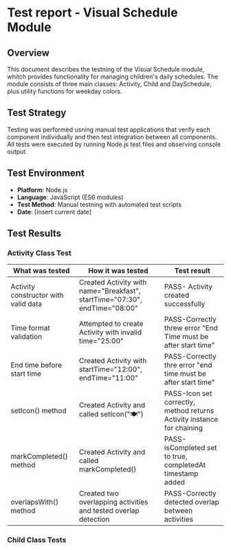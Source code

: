 # Test report - Visual Schedule Module

## Overview
This document describes the testning of the Visual Schedule module, whitch provides functionality for managing children's daily schedules. The module consists of three main classes: Activity, Child and DaySchedule, plus utility functions for weekday colors. 

## Test Strategy
Testing was performed usning manual test applications that verify each component individually and then test integration between all components. All tests were executed by running Node.js test files and observing console output. 

## Test Environment
* **Platform**: Node.js
* **Language**: JavaScript (ES6 modules)
* **Test Method**: Manual testning with automated test scripts
* **Date**: [Insert current date]

## Test Results

### Activity Class Test

| What was tested | How it was tested | Test result |
|-----------------|-------------------|-------------|
| Activity constructor with valid data | Created Activity with name="Breakfast", startTime="07:30", endTime="08:00" | PASS- Activity created successfully |
| Time format validation | Attempted to create Activity with invalid time="25:00" | PASS-Correctly threw error "End Time must be after start time" |
| End time before start time | Created Activity with startTime="12:00", endTime="11:00" | PASS-Correctly thre error "end time must be after start time" |
| setIcon() method | Created Activity and called setIcon("🍽️") | PASS-Icon set correctly, method returns Activity instance for chaining |
| markCompleted() method | Created Activity and called markCompleted() | PASS-isCompleted set to true, completedAt timestamp added |
| overlapsWith() method | Created two overlapping activities and tested overlap detection | PASS-Correctly detected overlap between activities |

### Child Class Tests

